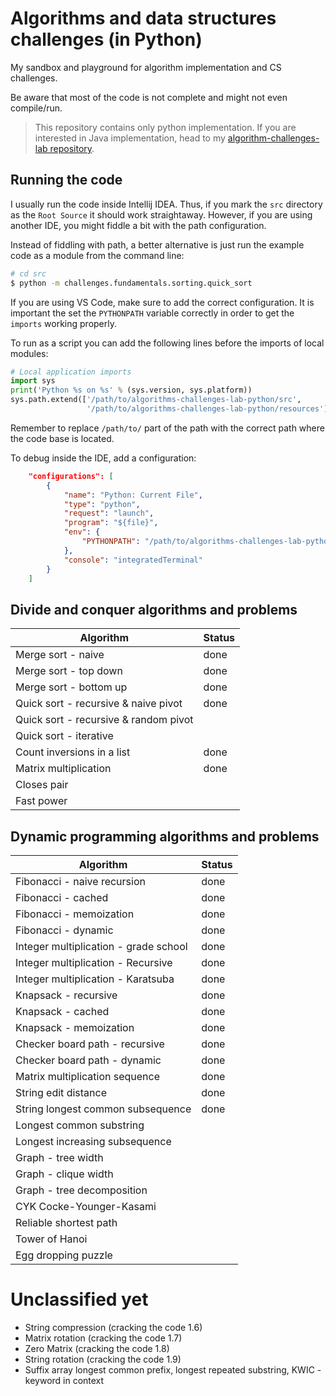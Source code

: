 # Algorithms and data structures challenges (in Python)

My sandbox and playground for algorithm implementation and CS challenges.

Be aware that most of the code is not complete and might not even compile/run.

>This repository contains only python implementation. If you are interested in 
>Java implementation, head to my 
>[algorithm-challenges-lab repository](https://github.com/jmetzz/algorithm-challenges-lab). 

## Running the code

I usually run the code inside Intellij IDEA. Thus, if you mark the 
`src` directory as the `Root Source` it should work straightaway.
However, if you are using another IDE, you might fiddle a bit with the path configuration. 

Instead of fiddling with path, a better alternative is just run the example code 
as a module from the command line:

```bash
# cd src
$ python -m challenges.fundamentals.sorting.quick_sort  
```

If you are using VS Code, make sure to add the correct configuration.
It is important the set the `PYTHONPATH` variable correctly in order to 
get the `imports` working properly.

To run as a script you can add the following lines before the imports of local modules:

```python
# Local application imports
import sys
print('Python %s on %s' % (sys.version, sys.platform))
sys.path.extend(['/path/to/algorithms-challenges-lab-python/src', 
                 '/path/to/algorithms-challenges-lab-python/resources'])
```
Remember to replace `/path/to/` part of the path with the correct path 
where the code base is located.

To debug inside the IDE, add a configuration:

```json
    "configurations": [
        {
            "name": "Python: Current File",
            "type": "python",
            "request": "launch",
            "program": "${file}",
            "env": {
                "PYTHONPATH": "/path/to/algorithms-challenges-lab-python/src:/path/to/algorithms-challenges-lab-python/resources"
            },
            "console": "integratedTerminal"
        }
    ]
```


## Divide and conquer algorithms and problems

| Algorithm  | Status |
|---|---|
| Merge sort - naive            | done |
| Merge sort - top down         | done |
| Merge sort - bottom up        | done |
| Quick sort - recursive & naive pivot      | done |
| Quick sort - recursive & random pivot     |   |
| Quick sort - iterative |   |
| Count inversions in a list    | done |
| Matrix multiplication         | done |
| Closes pair ||
| Fast power ||

## Dynamic programming algorithms and problems

| Algorithm  | Status |
|---|---|
| Fibonacci - naive recursion           | done |
| Fibonacci - cached                    | done |
| Fibonacci - memoization               | done |
| Fibonacci - dynamic                   | done |
| Integer multiplication - grade school | done |
| Integer multiplication - Recursive    | done |
| Integer multiplication - Karatsuba    | done |
| Knapsack - recursive                  | done |
| Knapsack - cached                     | done |
| Knapsack - memoization                | done |
| Checker board path - recursive        | done |
| Checker board path - dynamic          | done |
| Matrix multiplication sequence        | done |
| String edit distance                  | done |
| String longest common subsequence     | done |
| Longest common substring              |  |
| Longest increasing subsequence        |  |
| Graph - tree width ||
| Graph - clique width ||
| Graph - tree decomposition ||
| CYK Cocke-Younger-Kasami ||
| Reliable shortest path ||
| Tower of Hanoi ||
| Egg dropping puzzle ||


# Unclassified yet

- String compression (cracking the code 1.6)
- Matrix rotation (cracking the code 1.7)
- Zero Matrix (cracking the code 1.8)
- String rotation (cracking the code 1.9)
- Suffix array longest common prefix, longest repeated substring, KWIC - keyword in context


